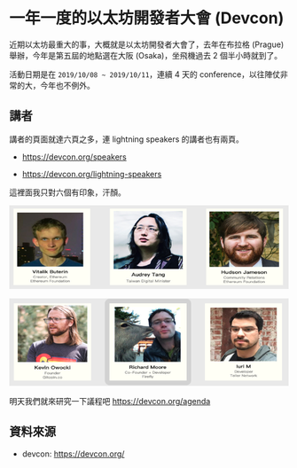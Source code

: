 # 一年一度的以太坊開發者大會 (Devcon)

近期以太坊最重大的事，大概就是以太坊開發者大會了，去年在布拉格 (Prague) 舉辦，今年是第五屆的地點選在大阪 (Osaka)，坐飛機過去 2 個半小時就到了。

活動日期是在 `2019/10/08 ~ 2019/10/11`，連續 4 天的 conference，以往陣仗非常的大，今年也不例外。

## 講者

講者的頁面就達六頁之多，連 lightning speakers 的講者也有兩頁。

- <https://devcon.org/speakers>

- <https://devcon.org/lightning-speakers>

這裡面我只對六個有印象，汗顏。

![](https://raw.githubusercontent.com/alincode/blockchain-30days-2019/master/assets/speaker1.png)

![](https://raw.githubusercontent.com/alincode/blockchain-30days-2019/master/assets/speaker2.png)

明天我們就來研究一下議程吧 <https://devcon.org/agenda>

## 資料來源

- devcon: <https://devcon.org/>
